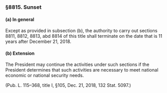 ### §8815. Sunset ###

#### (a) In general ####

Except as provided in subsection (b), the authority to carry out sections 8811, 8812, 8813, abd 8814 of this title shall terminate on the date that is 11 years after December 21, 2018.

#### (b) Extension ####

The President may continue the activities under such sections if the President determines that such activities are necessary to meet national economic or national security needs.

(Pub. L. 115–368, title I, §105, Dec. 21, 2018, 132 Stat. 5097.)